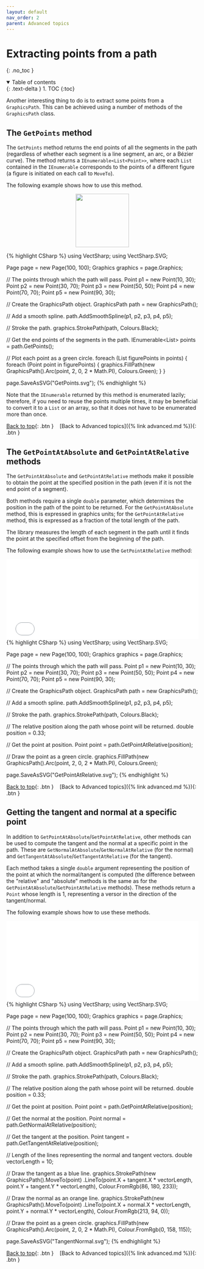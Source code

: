 ```yaml
---
layout: default
nav_order: 2
parent: Advanced topics
---
```


# Extracting points from a path
{: .no_toc }

<details open markdown="block">
  <summary>
    Table of contents
  </summary>
  {: .text-delta }
1. TOC
{:toc}
</details>

Another interesting thing to do is to extract some points from a `GraphicsPath`. This can be achieved using a number of methods of the `GraphicsPath` class.

## The `GetPoints` method

The `GetPoints` method returns the end points of all the segments in the path (regardless of whether each segment is a line segment, an arc, or a Bézier curve). The method returns a `IEnumerable<List<Point>>`, where each `List` contained in the `IEnumerable` corresponds to the points of a different figure (a figure is initiated on each call to `MoveTo`).

The following example shows how to use this method.

<div class="code-example">
    <p style="text-align: center">
        <img src="assets/tutorials/GetPoints.svg" style="height:10em">
    </p>
</div>
{% highlight CSharp %}
using VectSharp;
using VectSharp.SVG;

Page page = new Page(100, 100);
Graphics graphics = page.Graphics;

// The points through which the path will pass.
Point p1 = new Point(10, 30);
Point p2 = new Point(30, 70);
Point p3 = new Point(50, 50);
Point p4 = new Point(70, 70);
Point p5 = new Point(90, 30);

// Create the GraphicsPath object.
GraphicsPath path = new GraphicsPath();

// Add a smooth spline.
path.AddSmoothSpline(p1, p2, p3, p4, p5);

// Stroke the path.
graphics.StrokePath(path, Colours.Black);

// Get the end points of the segments in the path.
IEnumerable<List<Point>> points = path.GetPoints();

// Plot each point as a green circle.
foreach (List<Point> figurePoints in points)
{
    foreach (Point point in figurePoints)
    {
        graphics.FillPath(new GraphicsPath().Arc(point, 2, 0, 2 * Math.PI), Colours.Green);
    }
}

page.SaveAsSVG("GetPoints.svg");
{% endhighlight %}

Note that the `IEnumerable` returned by this method is enumerated lazily; therefore, if you need to reuse the points multiple times, it may be beneficial to convert it to a `List` or an array, so that it does not have to be enumerated more than once.

[Back to top](#){: .btn }&nbsp;&nbsp;&nbsp;&nbsp;[Back to Advanced topics]({% link advanced.md %}){: .btn }

## The `GetPointAtAbsolute` and `GetPointAtRelative` methods

The `GetPointAtAbsolute` and `GetPointAtRelative` methods make it possible to obtain the point at the specified position in the path (even if it is not the end point of a segment).

Both methods require a single `double` parameter, which determines the position in the path of the point to be returned. For the `GetPointAtAbsolute` method, this is expressed in graphics units; for the `GetPointAtRelative` method, this is expressed as a fraction of the total length of the path.

The library measures the length of each segment in the path until it finds the point at the specified offset from the beginning of the path.

The following example shows how to use the `GetPointAtRelative` method:

<div class="code-example">
    <iframe src="Blazor?getPointAtRelative" style="width: 100%; height: 15em; border: 0px solid black"></iframe>
</div>
{% highlight CSharp %}
using VectSharp;
using VectSharp.SVG;

Page page = new Page(100, 100);
Graphics graphics = page.Graphics;

// The points through which the path will pass.
Point p1 = new Point(10, 30);
Point p2 = new Point(30, 70);
Point p3 = new Point(50, 50);
Point p4 = new Point(70, 70);
Point p5 = new Point(90, 30);

// Create the GraphicsPath object.
GraphicsPath path = new GraphicsPath();

// Add a smooth spline.
path.AddSmoothSpline(p1, p2, p3, p4, p5);

// Stroke the path.
graphics.StrokePath(path, Colours.Black);

// The relative position along the path whose point will be returned.
double position = 0.33;

// Get the point at position.
Point point = path.GetPointAtRelative(position);

// Draw the point as a green circle.
graphics.FillPath(new GraphicsPath().Arc(point, 2, 0, 2 * Math.PI), Colours.Green);

page.SaveAsSVG("GetPointAtRelative.svg");
{% endhighlight %}

[Back to top](#){: .btn }&nbsp;&nbsp;&nbsp;&nbsp;[Back to Advanced topics]({% link advanced.md %}){: .btn }

## Getting the tangent and normal at a specific point

In addition to `GetPointAtAbsolute`/`GetPointAtRelative`, other methods can be used to compute the tangent and the normal at a specific point in the path. These are `GetNormalAtAbsolute`/`GetNormalAtRelative` (for the normal) and `GetTangentAtAbsolute`/`GetTangentAtRelative` (for the tangent).

Each method takes a single `double` argument representing the position of the point at which the normal/tangent is computed (the difference between the "relative" and "absolute" methods is the same as for the `GetPointAtAbsolute`/`GetPointAtRelative` methods). These methods return a `Point` whose length is 1, representing a versor in the direction of the tangent/normal.

The following example shows how to use these methods.


<div class="code-example">
    <iframe src="Blazor?tangentNormal" style="width: 100%; height: 15em; border: 0px solid black"></iframe>
</div>
{% highlight CSharp %}
using VectSharp;
using VectSharp.SVG;

Page page = new Page(100, 100);
Graphics graphics = page.Graphics;

// The points through which the path will pass.
Point p1 = new Point(10, 30);
Point p2 = new Point(30, 70);
Point p3 = new Point(50, 50);
Point p4 = new Point(70, 70);
Point p5 = new Point(90, 30);

// Create the GraphicsPath object.
GraphicsPath path = new GraphicsPath();

// Add a smooth spline.
path.AddSmoothSpline(p1, p2, p3, p4, p5);

// Stroke the path.
graphics.StrokePath(path, Colours.Black);

// The relative position along the path whose point will be returned.
double position = 0.33;

// Get the point at position.
Point point = path.GetPointAtRelative(position);

// Get the normal at the position.
Point normal = path.GetNormalAtRelative(position);

// Get the tangent at the position.
Point tangent = path.GetTangentAtRelative(position);

// Length of the lines representing the normal and tangent vectors.
double vectorLength = 10;

// Draw the tangent as a blue line.
graphics.StrokePath(new GraphicsPath().MoveTo(point)
                  .LineTo(point.X + tangent.X * vectorLength, point.Y + tangent.Y * vectorLength),
                  Colour.FromRgb(86, 180, 233));

// Draw the normal as an orange line.
graphics.StrokePath(new GraphicsPath().MoveTo(point)
                  .LineTo(point.X + normal.X * vectorLength, point.Y + normal.Y * vectorLength),
                  Colour.FromRgb(213, 94, 0));

// Draw the point as a green circle.
graphics.FillPath(new GraphicsPath().Arc(point, 2, 0, 2 * Math.PI), Colour.FromRgb(0, 158, 115));

page.SaveAsSVG("TangentNormal.svg");
{% endhighlight %}


[Back to top](#){: .btn }&nbsp;&nbsp;&nbsp;&nbsp;[Back to Advanced topics]({% link advanced.md %}){: .btn }
